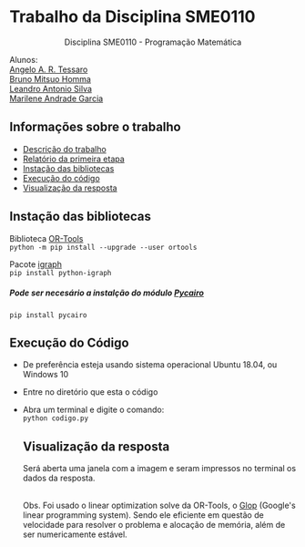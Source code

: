 # Trabalho da Disciplina SME0110 

<p align="center">
  Disciplina SME0110 - Programação Matemática
</p>

Alunos: <br>
[Angelo A. R. Tessaro](https://github.com/angelotessaro) <br>
[Bruno Mitsuo Homma](https://github.com/brunohomma) <br>
[Leandro Antonio Silva](https://github.com/leandroS08) <br>
[Marilene Andrade Garcia](https://github.com/MarileneGarcia)


<!-- TABLE OF CONTENTS -->
## Informações sobre o trabalho

* [Descrição do trabalho](Trabalho.pdf)
* [Relatório da primeira etapa](Relatorio.pdf)
* [Instação das bibliotecas](#instação-das-bibliotecas)<br>
* [Execução do código](#execução-do-código)
* [Visualização da resposta](#visualização-da-resposta)


<!-- ABOUT THE PROJECT -->
## Instação das bibliotecas

Biblioteca [OR-Tools](https://developers.google.com/optimization/install)<br>
`python -m pip install --upgrade --user ortools`

Pacote [igraph](https://igraph.org/python/)<br>
`pip install python-igraph`


##### Pode ser necesário a instalção do módulo [Pycairo](https://pypi.org/project/pycairo/)
`pip install pycairo`

## Execução do Código

* De preferência esteja usando sistema operacional Ubuntu 18.04, ou Windows 10
* Entre no diretório que esta o código
* Abra um terminal e digite o comando:<br>
  `python codigo.py`
  
  ## Visualização da resposta
  Será aberta uma janela com a imagem e seram impressos no terminal os dados da resposta.<br><br>
  
  Obs. Foi usado o linear optimization solve da OR-Tools, o [Glop](https://developers.google.com/optimization/lp/glop) (Google's linear programming system). Sendo ele eficiente em questão de velocidade para resolver o problema e alocação de memória, além de ser numericamente estável. 

